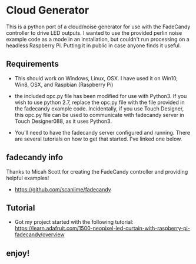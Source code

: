 # Cloud Generator
This is a python port of a cloud/noise generator for use with the FadeCandy controller to drive LED outputs. 
I wanted to use the provided perlin noise example code as a mode in an installation, but couldn't run processing on a headless Raspberry Pi.
Putting it in public in case anyone finds it useful. 

## Requirements

* This should work on Windows, Linux, OSX. I have used it on Win10, Win8, OSX, and Raspbian (Raspberry Pi)

* the included opc.py file has been modified for use with Python3. If you wish to use python 2.7, replace the opc.py file with the  file provided in the fadecandy example code. Incidentally, if you use Touch Designer, this opc.py file can be used to communicate with fadecandy server in Touch Designer088, as it uses Python3. 

* You'll need to have the fadecandy server configured and running. There are several tutorials on how to get that started. I've linked one below. 

## fadecandy info
Thanks to Micah Scott for creating the FadeCandy controller and providing helpful examples!
* https://github.com/scanlime/fadecandy

## Tutorial

* Got my project started with the following tutorial: https://learn.adafruit.com/1500-neopixel-led-curtain-with-raspberry-pi-fadecandy/overview

## enjoy!


